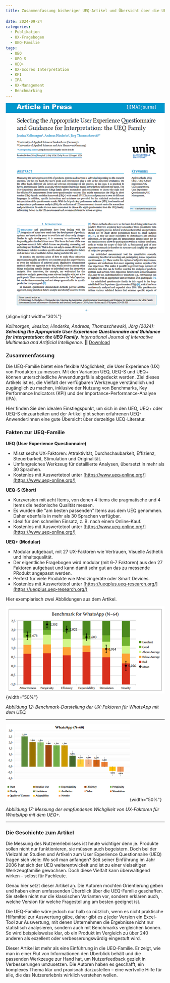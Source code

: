 ```yaml
---
title: Zusammenfassung bisheriger UEQ-Artikel und Übersicht über die UEQ-Familie - Vers.B

date: 2024-09-24
categories:
  - Publikation
  - UX-Fragebogen
  - UEQ-Familie
tags:
  - UEQ
  - UEQ-S
  - UEQ+
  - UX-Scores Interpretation
  - KPI
  - IPA
  - UX-Management
  - Benchmarking
---
```


![Artikel Auswahl des geeigneten UX-Fragebogens aus der UEQ-Familie](assets/2024-article-UEQ-Family.png){align=right width="30%"}

*Kollmorgen, Jessica; Hinderks, Andreas; Thomaschewski, Jörg (2024): __Selecting the Appropriate User Experience Questionnaire and Guidance for Interpretation: the UEQ Family__. International Journal of Interactive Multimedia and Artificial Intelligence.* **||** [Download](https://www.ijimai.org/journal/sites/default/files/2024-08/ip2024_08_005.pdf)

### Zusammenfassung


Die UEQ-Familie bietet eine flexible Möglichkeit, die User Experience (UX) von Produkten zu messen. Mit den Varianten UEQ, UEQ-S und UEQ+ können unterschiedliche Anwendungsfälle abgedeckt werden. Ziel dieses Artikels ist es, die Vielfalt der verfügbaren Werkzeuge verständlich und zugänglich zu machen, inklusive der Nutzung von Benchmarks, Key Performance Indicators (KPI) und der Importance-Performance-Analyse (IPA).

Hier finden Sie den idealen Einstiegspunkt, um sich in den UEQ, UEQ+ oder UEQ-S einzuarbeiten und der Artikel gibt schon erfahrenen UEQ-Anwender:innen eine gute Übersicht über derzeitige UEQ-Literatur. 

<!-- more -->

### Fakten zur UEQ-Familie

**UEQ (User Experience Questionnaire)**

  - Misst sechs UX-Faktoren: Attraktivität, Durchschaubarkeit, Effizienz, Steuerbarkeit, Stimulation und Originalität.
  - Umfangreiches Werkzeug für detaillierte Analysen, übersetzt in mehr als 30 Sprachen.
  - Kostenlos mit Auswertetool unter [https://www.ueq-online.org/](https://www.ueq-online.org/)

**UEQ-S (Short)**

  - Kurzversion mit acht Items, von denen 4 Items die pragmatische und 4 Items die hedonische Qualität messen.
  - Es wurden die "am besten passenden" Items aus dem UEQ genommen. Daher ebenfalls in mehr als 30 Sprachen verfügbar.
  - Ideal für den schnellen Einsatz, z. B. nach einem Online-Kauf. 
  - Kostenlos mit Auswertetool unter [https://www.ueq-online.org/](https://www.ueq-online.org/) 

**UEQ+ (Modular)**

  - Modular aufgebaut, mit 27 UX-Faktoren wie Vertrauen, Visuelle Ästhetik und Inhaltsqualität.
  - Der eigentliche Fragebogen wird modular (mit 6-7 Faktoren) aus den 27 Faktoren aufgebaut und kann damit sehr gut an das zu messende PRodukt angepasst werden.
  - Perfekt für viele Produkte wie Medizingeräte oder Smart Devices. 
  - Kostenlos mit Auswertetool unter [https://ueqplus.ueq-research.org/](https://ueqplus.ueq-research.org/) 

Hier exemplarisch zwei Abblidungen aus dem Artikel.

![UEQ-Benchmark-Darstellung für WhatsApp](assets/2024-09-04-Fig12-Benchmark.png){width="50%"}

*Abbildung 12: Benchmark-Darstellung der UX-Faktoren für WhatsApp mit dem UEQ.*

---

![UEQ+-Improtance-Rating für WhatsApp](assets/2024-09-04-Fig17-Importance.png){width="50%"}

*Abbildung 17: Messung der empfundenen Wichgikeit von UX-Faktoren für WhatsApp mit dem UEQ+.*


---


### Die Geschichte zum Artikel
Die Messung des Nutzererlebnisses ist heute wichtiger denn je. Produkte sollen nicht nur funktionieren, sie müssen auch begeistern. Doch bei der Vielzahl an Studien und Artikeln zum User Experience Questionnaire (UEQ) fragen sich viele: Wo soll man anfangen? Seit seiner Einführung im Jahr 2006 hat sich der UEQ weiterentwickelt und ist zu einer vielseitigen Werkzeugfamilie gewachsen. Doch diese Vielfalt kann überwältigend wirken – selbst für Fachleute.

Genau hier setzt dieser Artikel an. Die Autoren möchten Orientierung geben und haben einen umfassenden Überblick über die UEQ-Familie geschaffen. Sie stellen nicht nur die klassischen Varianten vor, sondern erklären auch, welche Version für welche Fragestellung am besten geeignet ist.

Die UEQ-Familie wäre jedoch nur halb so nützlich, wenn es nicht praktische Hilfsmittel zur Auswertung gäbe, daher gibt es z jeder Version ein Excel-Tool zur Auswertung, mit denen Unternehmen die Ergebnisse nicht nur statistisch analysieren, sondern auch mit Benchmarks vergleichen können. So wird beispielsweise klar, ob ein Produkt im Vergleich zu über 240 anderen als exzellent oder verbesserungswürdig eingestuft wird.

Dieser Artikel ist mehr als eine Einführung in die UEQ-Familie. Er zeigt, wie man in einer Flut von Informationen den Überblick behält und die passenden Werkzeuge zur Hand hat, um Nutzerfeedback gezielt in Verbesserungen umzusetzen. Die Autoren haben es geschafft, ein komplexes Thema klar und praxisnah darzustellen – eine wertvolle Hilfe für alle, die das Nutzererlebnis wirklich verstehen wollen.
